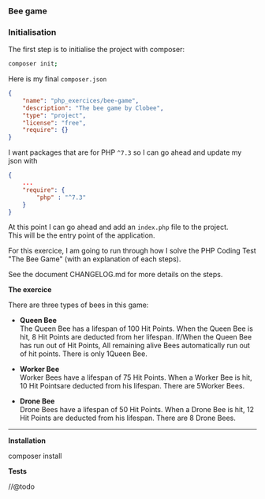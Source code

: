

### Bee game

### Initialisation

The first step is to initialise the project with composer:

```bash 
composer init;
```

Here is my final `composer.json`

```json
{
    "name": "php_exercices/bee-game",
    "description": "The bee game by Clobee",
    "type": "project",
    "license": "free",
    "require": {}
}
```

I want packages that are for PHP `^7.3` so I can go ahead and update my json with

```json
{
    ...
    "require": {
        "php" : "^7.3"
    }
}
```

At this point I can go ahead and add an `index.php` file to the project.  
This will be the entry point of the application.














For this exercice, I am going to run through how I solve the PHP Coding Test "The Bee Game" (with an explanation of each steps).

See the document CHANGELOG.md for more details on the steps.

**The exercice**

There are three types of bees in this game:

- **Queen Bee**  
    The Queen Bee has a lifespan of 100 Hit Points.
    When the Queen Bee is hit, 8 Hit Points are deducted from her lifespan.
    If/When the Queen Bee has run out of Hit Points, All remaining alive Bees automatically run out of hit points.
    There is only 1Queen Bee.

- **Worker Bee**  
    Worker Bees have a lifespan of 75 Hit Points.
    When a Worker Bee is hit, 10 Hit Pointsare deducted from his lifespan.
    There are 5Worker Bees.

- **Drone Bee**  
    Drone Bees have a lifespan of 50 Hit Points.
    When a Drone Bee is hit, 12 Hit Points are deducted from his lifespan.
    There are 8 Drone Bees.

______________


**Installation**

composer install

**Tests**

//@todo




